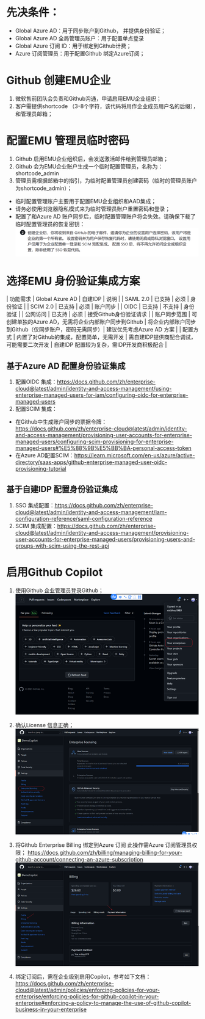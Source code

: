 # 先决条件：
* Global Azure AD：用于同步账户到Github， 并提供身份验证；
* Global Azure AD 全局管理员账户：用于配置单点登录
* Global Azure 订阅 ID：用于绑定到Github计费； 
* Azure 订阅管理员：用于配置Github 绑定Azure订阅；

# Github 创建EMU企业
1.	微软售前团队会负责和Github沟通，申请启用EMU企业组织；
2.	客户需提供shortcode （3-8个字符，该代码将用作企业成员用户名的后缀），和管理员邮箱；

# 配置EMU 管理员临时密码
1.	Github 启用EMU企业组织后，会发送激活邮件给到管理员邮箱；
2.	Github 会为EMU企业账户生成一个临时配置管理员，名称为：shortcode_admin
3.	管理员需根据邮箱中的指引，为临时配置管理员创建密码（临时的管理员账户为shortcode_admin）；
* 临时配置管理账户主要用于配置EMU企业组织和AAD集成；
* 请务必使用浏览器隐私模式来为临时管理员账户重置密码和登录；
* 配置了和Azure AD 账户同步后，临时配置管理账户将会失效。请确保下载了临时配置管理员的恢复密钥：
![alt text](image.png)

# 选择EMU 身份验证集成方案

| 功能需求 | Global Azure AD | 自建IDP | 说明 |
| SAML 2.0 | 已支持 | 必须 | 身份验证 |
| SCIM 2.0 | 已支持 | 必须 | 账户同步 |
| OIDC | 已支持 | 不支持 | 身份验证 |
| 公网访问 | 已支持 | 必须 | 接受Github身份验证请求 |
| 账户同步范围 | 可创建单独的Azure AD，无需将企业内部账户同步到Github | 将企业内部账户同步到Github（仅同步账户，密码无需同步）| 建议优先考虑Azure AD 方案 |
| 配置方式 | 内置了对Github的集成，配置简单，无需开发 | 需自建IDP提供商配合调试，可能需要二次开发 | 自建IDP 配置较为复杂，需IDP开发商积极配合 |

## 基于Azure AD 配置身份验证集成
1. 配置OIDC 集成：https://docs.github.com/zh/enterprise-cloud@latest/admin/identity-and-access-management/using-enterprise-managed-users-for-iam/configuring-oidc-for-enterprise-managed-users
2. 配置SCIM 集成：
* 在Github中生成账户同步的票据令牌：https://docs.github.com/zh/enterprise-cloud@latest/admin/identity-and-access-management/provisioning-user-accounts-for-enterprise-managed-users/configuring-scim-provisioning-for-enterprise-managed-users#%E5%88%9B%E5%BB%BA-personal-access-token
* 在Azure AD配置SCIM：https://learn.microsoft.com/en-us/azure/active-directory/saas-apps/github-enterprise-managed-user-oidc-provisioning-tutorial

## 基于自建IDP 配置身份验证集成
1. SSO 集成配置：https://docs.github.com/zh/enterprise-cloud@latest/admin/identity-and-access-management/iam-configuration-reference/saml-configuration-reference
2. SCIM 集成配置：https://docs.github.com/zh/enterprise-cloud@latest/admin/identity-and-access-management/provisioning-user-accounts-for-enterprise-managed-users/provisioning-users-and-groups-with-scim-using-the-rest-api

# 启用Github Copilot
1.	使用Github 企业管理员登录Github；
![alt text](image-1.png) 
2.	确认License 信息正确；
![alt text](image-2.png)
3.	将Github Enterprise Billing 绑定到Azure 订阅
此操作需Azure 订阅管理员权限；
https://docs.github.com/zh/billing/managing-billing-for-your-github-account/connecting-an-azure-subscription
![alt text](image-3.png)

4.	绑定订阅后，需在企业级别启用Copilot，参考如下文档：
https://docs.github.com/zh/enterprise-cloud@latest/admin/policies/enforcing-policies-for-your-enterprise/enforcing-policies-for-github-copilot-in-your-enterprise#enforcing-a-policy-to-manage-the-use-of-github-copilot-business-in-your-enterprise



